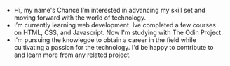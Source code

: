 -  Hi, my name's Chance I’m interested in advancing my skill set and moving forward with the world of technology.
-  I’m currently learning web development. Ive completed a few courses on HTML, CSS, and Javascript. Now I'm studying with The Odin Project.
-  I’m pursuing the knowlegde to obtain a career in the field while cultivating a passion for the technology. I'd be happy to contribute to and learn more    from any related project. 


<!---
TakingChances01/TakingChances01 is a ✨ special ✨ repository because its `README.md` (this file) appears on your GitHub profile.
You can click the Preview link to take a look at your changes.
--->
